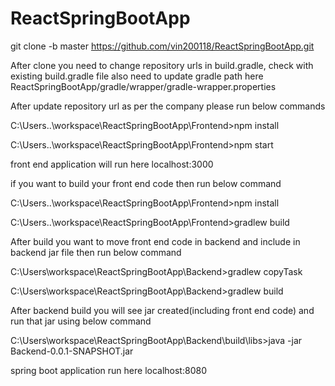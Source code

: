 # ReactSpringBootApp


git clone -b master https://github.com/vin200118/ReactSpringBootApp.git

After clone you need to change repository urls in build.gradle, check with existing build.gradle file
also need to update gradle path here ReactSpringBootApp/gradle/wrapper/gradle-wrapper.properties

After update repository url as per the company please run below commands

C:\Users\..\workspace\ReactSpringBootApp\Frontend>npm install

C:\Users\..\workspace\ReactSpringBootApp\Frontend>npm start

front end application will run here localhost:3000

if you want to build your front end code then  run below command

C:\Users\..\workspace\ReactSpringBootApp\Frontend>npm install

C:\Users\..\workspace\ReactSpringBootApp\Frontend>gradlew build


After build you want to move front end code in backend and include in backend jar file then run below command

C:\Users\workspace\ReactSpringBootApp\Backend>gradlew copyTask

C:\Users\workspace\ReactSpringBootApp\Backend>gradlew build

After backend build you will see jar created(including front end code) and run that jar using below command

C:\Users\workspace\ReactSpringBootApp\Backend\build\libs>java -jar Backend-0.0.1-SNAPSHOT.jar

spring boot application run here localhost:8080

